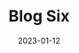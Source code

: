 ---
title: "Blog Six"
description: "Blog Six"
keywords: "Blog Six"
layout: single-blog
#icon: "icon_cSix_alt"
image: "/img/blogs/3.jpg"
detailpageimage: "/img/blogs/detail-image.jpg"
alt_txt: "image alt text"
title_txt: "image title text"
imagecaption: "image caption text"
title_listing_page: "Blog Six"
summary_listing_page: "Blog Six At vero eos et accusam et justo duo dolores et ea rebum. Stet gubergren no sea takimata sanctus est"
categories: ["Learning", "Web Development"]
socialshare: true
draft: false
weight: 6
date: 2023-01-12
---